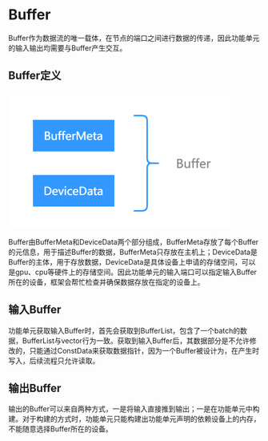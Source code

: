 # Buffer

Buffer作为数据流的唯一载体，在节点的端口之间进行数据的传递，因此功能单元的输入输出均需要与Buffer产生交互。

## Buffer定义

![buffer alt rect_w_400](../assets/images/figure/conception-feature/conception/buffer_construct.png)

Buffer由BufferMeta和DeviceData两个部分组成，BufferMeta存放了每个Buffer的元信息，用于描述Buffer的数据，BufferMeta只存放在主机上；DeviceData是Buffer的主体，用于存放数据，DeviceData是具体设备上申请的存储空间，可以是gpu、cpu等硬件上的存储空间。因此功能单元的输入端口可以指定输入Buffer所在的设备，框架会帮忙检查并确保数据存放在指定的设备上。

## 输入Buffer

功能单元获取输入Buffer时，首先会获取到BufferList，包含了一个batch的数据，BufferList与vector行为一致。获取到输入Buffer后，其数据部分是不允许修改的，只能通过ConstData来获取数据指针，因为一个Buffer被设计为，在产生时写入，后续流程只允许读取。

## 输出Buffer

输出的Buffer可以来自两种方式，一是将输入直接推到输出；一是在功能单元中构建。对于构建的方式时，功能单元只能构建出功能单元声明的依赖设备上的内存，不能随意选择Buffer所在的设备。
